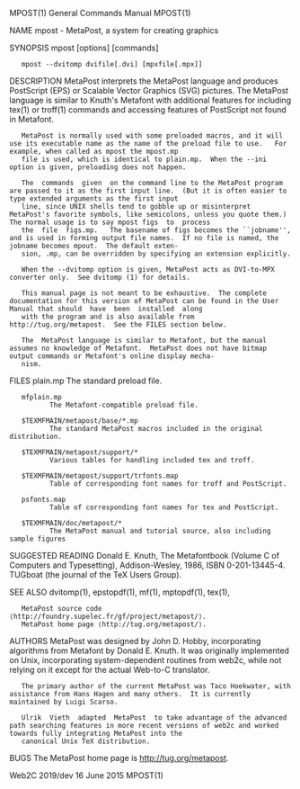 MPOST(1)                                                                         General Commands Manual                                                                         MPOST(1)

NAME
       mpost - MetaPost, a system for creating graphics

SYNOPSIS
       mpost [options] [commands]

       mpost --dvitomp dvifile[.dvi] [mpxfile[.mpx]]

DESCRIPTION
       MetaPost  interprets  the  MetaPost  language and produces PostScript (EPS) or Scalable Vector Graphics (SVG) pictures.  The MetaPost language is similar to Knuth's Metafont with
       additional features for including tex(1) or troff(1) commands and accessing features of PostScript not found in Metafont.

       MetaPost is normally used with some preloaded macros, and it will use its executable name as the name of the preload file to use.   For example, when called as mpost the mpost.mp
       file is used, which is identical to plain.mp.  When the --ini option is given, preloading does not happen.

       The  commands  given  on the command line to the MetaPost program are passed to it as the first input line.  (But it is often easier to type extended arguments as the first input
       line, since UNIX shells tend to gobble up or misinterpret MetaPost's favorite symbols, like semicolons, unless you quote them.) The normal usage is to say mpost figs  to  process
       the  file  figs.mp.   The basename of figs becomes the ``jobname'', and is used in forming output file names.  If no file is named, the jobname becomes mpout.  The default exten‐
       sion, .mp, can be overridden by specifying an extension explicitly.

       When the --dvitomp option is given, MetaPost acts as DVI-to-MPX converter only.  See dvitomp (1) for details.

       This manual page is not meant to be exhaustive.  The complete documentation for this version of MetaPost can be found in the User Manual that should  have  been  installed  along
       with the program and is also available from http://tug.org/metapost.  See the FILES section below.

       The  MetaPost language is similar to Metafont, but the manual assumes no knowledge of Metafont.  MetaPost does not have bitmap output commands or Metafont's online display mecha‐
       nism.

FILES
       plain.mp
              The standard preload file.

       mfplain.mp
              The Metafont-compatible preload file.

       $TEXMFMAIN/metapost/base/*.mp
              The standard MetaPost macros included in the original distribution.

       $TEXMFMAIN/metapost/support/*
              Various tables for handling included tex and troff.

       $TEXMFMAIN/metapost/support/trfonts.map
              Table of corresponding font names for troff and PostScript.

       psfonts.map
              Table of corresponding font names for tex and PostScript.

       $TEXMFMAIN/doc/metapost/*
              The MetaPost manual and tutorial source, also including sample figures

SUGGESTED READING
       Donald E. Knuth, The Metafontbook (Volume C of Computers and Typesetting), Addison-Wesley, 1986, ISBN 0-201-13445-4.
       TUGboat (the journal of the TeX Users Group).

SEE ALSO
       dvitomp(1), epstopdf(1), mf(1), mptopdf(1), tex(1),

       MetaPost source code ⟨http://foundry.supelec.fr/gf/project/metapost/⟩.
       MetaPost home page ⟨http://tug.org/metapost/⟩.

AUTHORS
       MetaPost was designed by John D. Hobby, incorporating algorithms from Metafont by Donald E. Knuth.  It was originally implemented on Unix, incorporating system-dependent routines
       from web2c, while not relying on it except for the actual Web-to-C translator.

       The primary author of the current MetaPost was Taco Hoekwater, with assistance from Hans Hagen and many others.  It is currently maintained by Luigi Scarso.

       Ulrik  Vieth  adapted  MetaPost  to take advantage of the advanced path searching features in more recent versions of web2c and worked towards fully integrating MetaPost into the
       canonical Unix TeX distribution.

BUGS
       The MetaPost home page is http://tug.org/metapost.

Web2C 2019/dev                                                                         16 June 2015                                                                              MPOST(1)
